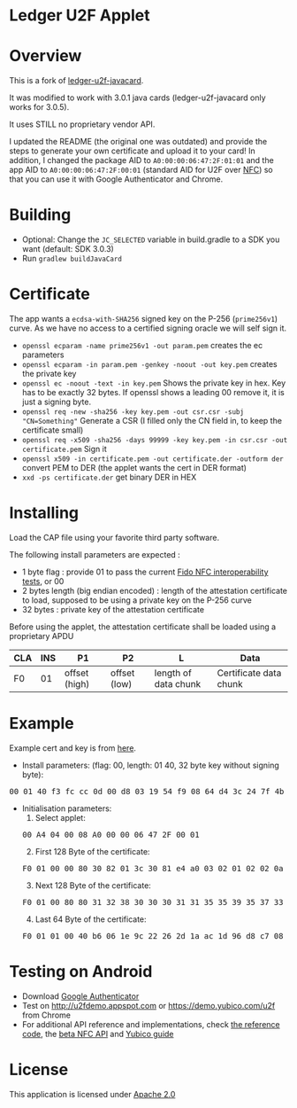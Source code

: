 Ledger U2F Applet
=================

# Overview

This is a fork of [ledger-u2f-javacard](https://github.com/LedgerHQ/ledger-u2f-javacard).

It was modified to work with 3.0.1 java cards (ledger-u2f-javacard only works for 3.0.5).

It uses STILL no proprietary vendor API.

I updated the README (the original one was outdated) and provide the steps to generate your own certificate and upload it to your card! In addition, I changed the package AID to `A0:00:00:06:47:2F:01:01` and the app AID to `A0:00:00:06:47:2F:00:01` (standard AID for U2F over [NFC](https://fidoalliance.org/specs/fido-u2f-nfc-protocol-id-20150514.pdf)) so that you can use it with Google Authenticator and Chrome.

# Building 

- Optional: Change the `JC_SELECTED` variable in build.gradle to a SDK you want (default: SDK 3.0.3)
- Run `gradlew buildJavaCard`

# Certificate

The app wants a `ecdsa-with-SHA256` signed key on the P-256 (`prime256v1`) curve. As we have no access to a certified signing oracle we will self sign it.
- `openssl ecparam -name prime256v1 -out param.pem` creates the ec parameters
- `openssl ecparam -in param.pem -genkey -noout -out key.pem` creates the private key
- `openssl ec -noout -text -in key.pem` Shows the private key in hex. Key has to be exactly 32 bytes. If openssl shows a leading 00 remove it, it is just a signing byte.
- `openssl req -new -sha256 -key key.pem -out csr.csr -subj "CN=Something"` Generate a CSR (I filled only the CN field in, to keep the certificate small)
- `openssl req -x509 -sha256 -days 99999 -key key.pem -in csr.csr -out certificate.pem` Sign it
- `openssl x509 -in certificate.pem -out certificate.der -outform der` convert PEM to DER (the applet wants the cert in DER format)
- `xxd -ps certificate.der` get binary DER in HEX

# Installing 

Load the CAP file using your favorite third party software.

 
The following install parameters are expected : 

- 1 byte flag : provide 01 to pass the current [Fido NFC interoperability tests](https://github.com/google/u2f-ref-code/tree/master/u2f-tests), or 00 
- 2 bytes length (big endian encoded) : length of the attestation certificate to load, supposed to be using a private key on the P-256 curve 
- 32 bytes : private key of the attestation certificate 

Before using the applet, the attestation certificate shall be loaded using a proprietary APDU 

| CLA | INS | P1            | P2           | L                    | Data                    |
| --- | --- | ------------- | ------------ | -------------------- | ----------------------- |
| F0  | 01  | offset (high) | offset (low) | length of data chunk | Certificate data chunk  | 

# Example

Example cert and key is from [here](https://fidoalliance.org/specs/fido-u2f-v1.0-nfc-bt-amendment-20150514/fido-u2f-raw-message-formats.html#examples).

- Install parameters:
(flag: 00, length: 01 40, 32 byte key without signing byte):
<pre>
00 01 40 f3 fc cc 0d 00 d8 03 19 54 f9 08 64 d4 3c 24 7f 4b f5 f0 66 5c 6b 50 cc 17 74 9a 27 d1 cf 76 64 
</pre>

- Initialisation parameters:
  1. Select applet:
  <pre>
  00 A4 04 00 08 A0 00 00 06 47 2F 00 01
  </pre>
  2. First 128 Byte of the certificate:
  <pre>
  F0 01 00 00 80 30 82 01 3c 30 81 e4 a0 03 02 01 02 02 0a 47 90 12 80 00 11 55 95 73 52 30 0a 06 08 2a 86 48 ce 3d 04 03 02 30 17 31 15 30 13 06 03 55 04 03 13 0c 47 6e 75 62 62 79 20 50 69 6c 6f 74 30 1e 17 0d 31 32 30 38 31 34 31 38 32 39 33 32 5a 17 0d 31 33 30 38 31 34 31 38 32 39 33 32 5a 30 31 31 2f 30 2d 06 03 55 04 03 13 26 50 69 6c 6f 74 47 6e 75 62 62 79 2d 30 2e 34 2e 31 2d 34 37 39 30
  </pre>
  3. Next 128 Byte of the certificate:
  <pre>
  F0 01 00 80 80 31 32 38 30 30 30 31 31 35 35 39 35 37 33 35 32 30 59 30 13 06 07 2a 86 48 ce 3d 02 01 06 08 2a 86 48 ce 3d 03 01 07 03 42 00 04 8d 61 7e 65 c9 50 8e 64 bc c5 67 3a c8 2a 67 99 da 3c 14 46 68 2c 25 8c 46 3f ff df 58 df d2 fa 3e 6c 37 8b 53 d7 95 c4 a4 df fb 41 99 ed d7 86 2f 23 ab af 02 03 b4 b8 91 1b a0 56 99 94 e1 01 30 0a 06 08 2a 86 48 ce 3d 04 03 02 03 47 00 30 44 02 20 60 cd
  </pre>
  4. Last 64 Byte of the certificate:
  <pre>
  F0 01 01 00 40 b6 06 1e 9c 22 26 2d 1a ac 1d 96 d8 c7 08 29 b2 36 65 31 dd a2 68 83 2c b8 36 bc d3 0d fa 02 20 63 1b 14 59 f0 9e 63 30 05 57 22 c8 d8 9b 7f 48 88 3b 90 89 b8 8d 60 d1 d9 79 59 02 b3 04 10 df
  </pre>

# Testing on Android 

  - Download [Google Authenticator](https://play.google.com/store/apps/details?id=com.google.android.apps.authenticator2)
  - Test on http://u2fdemo.appspot.com or https://demo.yubico.com/u2f from Chrome
  - For additional API reference and implementations, check [the reference code](https://github.com/google/u2f-ref-code), the [beta NFC API](https://github.com/google/u2f-ref-code/blob/no-extension/u2f-gae-demo/war/js/u2f-api.js) and [Yubico guide](https://www.yubico.com/applications/fido/) 

# License

This application is licensed under [Apache 2.0](http://www.apache.org/licenses/LICENSE-2.0)
